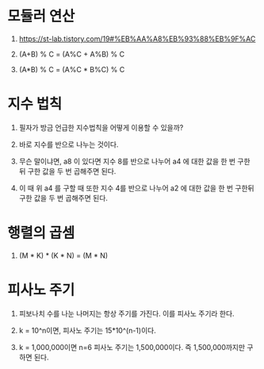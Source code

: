 # 모듈러 연산

1. https://st-lab.tistory.com/19#%EB%AA%A8%EB%93%88%EB%9F%AC

2. (A+B) % C = (A%C + A%B) % C

3. (A*B) % C = (A%C * B%C) % C

# 지수 법칙

1. 필자가 방금 언급한 지수법칙을 어떻게 이용할 수 있을까?

2. 바로 지수를 반으로 나누는 것이다.

3. 무슨 말이냐면, a8 이 있다면 지수 8를 반으로 나누어 a4 에 대한 값을 한 번 구한 뒤 구한 값을 두 번 곱해주면 된다.

4. 이 때 위 a4 를 구할 때 또한 지수 4를 반으로 나누어 a2 에 대한 값을 한 번 구한뒤 구한 값을 두 번 곱해주면 된다.

# 행렬의 곱셈

1. (M * K) * (K * N) = (M * N)

# 피사노 주기

1. 피보나치 수를 나눈 나머지는 항상 주기를 가진다. 이를 피사노 주기라 한다.

2. k = 10^n이면, 피사노 주기는 15*10^(n-1)이다.

3. k = 1,000,000이면 n=6 피사노 주기는 1,500,000이다. 즉 1,500,000까지만 구하면 된다.